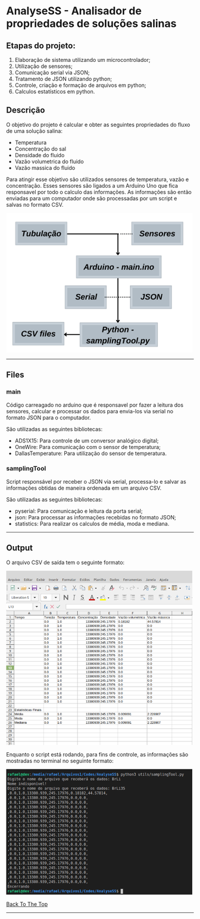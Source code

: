 # AnalyseSS - Analisador de propriedades de soluções salinas
## Etapas do projeto:

1. Elaboração de sistema utilizando um microcontrolador;
1. Utilização de sensores;
1. Comunicação serial via JSON;
1. Tratamento de JSON utilizando python;
1. Controle, criação e formação de arquivos em python;
1. Calculos estatísticos em python.


## Descrição

O objetivo do projeto é calcular e obter as seguintes propriedades do fluxo de uma solução salina:
* Temperatura
* Concentração do sal
* Densidade do fluido
* Vazão volumetrica do fluido
* Vazão massica do fluido

Para atingir esse objetivo são utilizados sensores de temperatura, vazão e concentração. Esses sensores são ligados a um Arduino Uno que fica responsavel por todo o calculo das informações. As informações são então enviadas para um computador onde são processadas por um script e salvas no formato CSV.


<img src="./images/projectImage.png" width="500">

---

## Files

### main
    
Código carreagado no arduino que é responsavel por fazer a leitura dos sensores, calcular e processar os dados para envia-los via serial no formato JSON para o computador.

São utilizadas as seguintes bibliotecas:

* ADS1X15: Para controle de um conversor analógico digital; 
* OneWire:  Para comunicação com o sensor de temperatura;
* DallasTemperature: Para utilização do sensor de temperatura.
 
### samplingTool
    
Script responsável por receber o JSON via serial, processa-lo e salvar as informações obtidas de maneira ordenada em um arquivo CSV.

São utilizadas as seguintes bibliotecas:

* pyserial: Para comunicação e leitura da porta serial;
* json: Para processar as informações recebidas no formato JSON;
* statistics: Para realizar os calculos de média, moda e mediana.


---
## Output

O arquivo CSV de saída tem o seguinte formato:

<img src="./images/csvOutput.png" width="500">

Enquanto o script está rodando, para fins de controle, as informações são mostradas no terminal no seguinte formato:

<img src="./images/terminalOutput.png" width="500">


[Back To The Top](#read-me-template)

---
